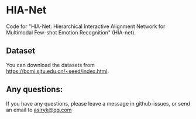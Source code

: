 # HIA-Net
Code  for "HIA-Net: Hierarchical Interactive Alignment Network for Multimodal Few-shot Emotion Recognition" (HIA-net).


## Dataset
You can download the datasets from https://bcmi.sjtu.edu.cn/~seed/index.html.


## Any questions:
If you have any questions, please leave a message in github-issues, or send an email to asiryk@qq.com
